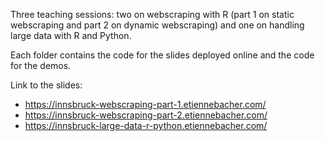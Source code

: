 Three teaching sessions: two on webscraping with R (part 1 on static webscraping and part 2 on dynamic webscraping) and one on handling large data with R and Python.

Each folder contains the code for the slides deployed online and the code for the demos.

Link to the slides:

- https://innsbruck-webscraping-part-1.etiennebacher.com/
- https://innsbruck-webscraping-part-2.etiennebacher.com/
- https://innsbruck-large-data-r-python.etiennebacher.com/

